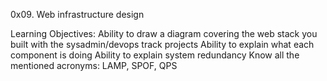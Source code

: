0x09. Web infrastructure design

Learning Objectives:
Ability to draw a diagram covering the web stack you built with the sysadmin/devops track projects
Ability to explain what each component is doing
Ability to explain system redundancy
Know all the mentioned acronyms: LAMP, SPOF, QPS
